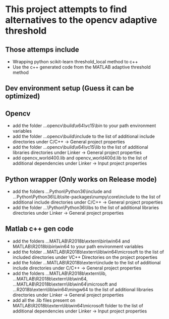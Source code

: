 # This project attempts to find alternatives to the opencv adaptive threshold #

## Those attemps include ##

- Wrapping python scikit-learn threshold_local method to c++
- Use the c++ generated code from the MATLAB adaptive threshold method

## Dev environment setup (Guess it can be optimized) ##

## Opencv ##

- add the folder ...opencv\build\x64\vc15\bin to your path environment variables
- add the folder ...opencv\build\include to the list of additional include directories under C/C++ -> General project properties
- add the folder ...opencv\build\x64\vc15\lib to the list of additional libraries directories under Linker -> General project properties
- add opencv_world400.lib and opencv_world400d.lib to the list of additional dependencies under Linker -> Input project properties

## Python wrapper (Only works on Release mode) ##

- add the folders ...Python\Python36\include and ...Python\Python36\Lib\site-packages\numpy\core\include to the list of additional include directories under C/C++ -> General project properties
- add the folder ...\Python\Python36\libs to the list of additional libraries directories under Linker -> General project properties

## Matlab c++ gen code ##

- add the folders ...MATLAB\R2018b\extern\bin\win64 and MATLAB\R2018b\bin\win64 to your path environment variables
- add the folder ...MATLAB\R2018b\extern\lib\win64\microsoft to the list of included directories under VC++ Directories on the project properties
- add the folder ...MATLAB\R2018b\extern\include to the list of additional include directories under C/C++ -> General project properties
- add the folders ...MATLAB\R2018b\extern\lib, ...MATLAB\R2018b\extern\lib\win64, ...MATLAB\R2018b\extern\lib\win64\microsoft and ...R2018b\extern\lib\win64\mingw64 to the list of additional libraries directories under Linker -> General project properties
- add all the .lib files present on MATLAB\R2018b\extern\lib\win64\microsoft folder to the list of additional dependencies under Linker -> Input project properties